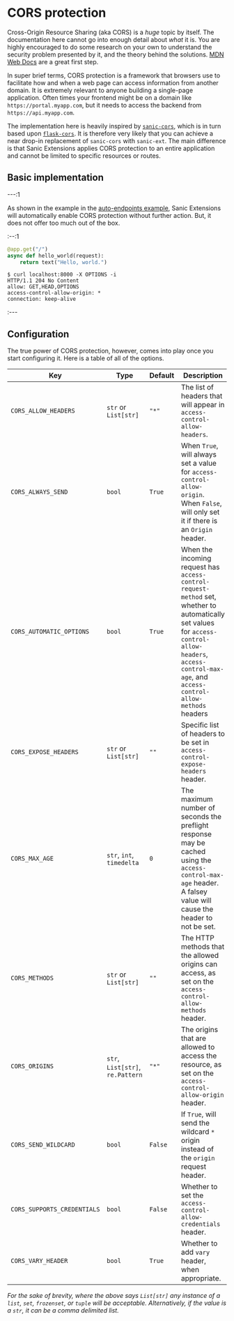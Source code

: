 # CORS protection

Cross-Origin Resource Sharing (aka CORS) is a *huge* topic by itself. The documentation here cannot go into enough detail about *what* it is. You are highly encouraged to do some research on your own to understand the security problem presented by it, and the theory behind the solutions. [MDN Web Docs](https://developer.mozilla.org/en-US/docs/Web/HTTP/CORS) are a great first step.

In super brief terms, CORS protection is a framework that browsers use to facilitate how and when a web page can access information from another domain. It is extremely relevant to anyone building a single-page application. Often times your frontend might be on a domain like `https://portal.myapp.com`, but it needs to access the backend from `https://api.myapp.com`.

The implementation here is heavily inspired by [`sanic-cors`](https://github.com/ashleysommer/sanic-cors), which is in turn based upon [`flask-cors`](https://github.com/corydolphin/flask-cors). It is therefore very likely that you can achieve a near drop-in replacement of `sanic-cors` with `sanic-ext`. The main difference is that Sanic Extensions applies CORS protection to an entire application and cannot be limited to specific resources or routes.

## Basic implementation

---:1

As shown in the example in the [auto-endpoints example](methods.md#options), Sanic Extensions will automatically enable CORS protection without further action. But, it does not offer too much out of the box.

:--:1
```python
@app.get("/")
async def hello_world(request):
    return text("Hello, world.")
```

```
$ curl localhost:8000 -X OPTIONS -i
HTTP/1.1 204 No Content
allow: GET,HEAD,OPTIONS
access-control-allow-origin: *
connection: keep-alive
```
:---

## Configuration

The true power of CORS protection, however, comes into play once you start configuring it. Here is a table of all of the options.

| Key | Type | Default| Description |
|--|--|--|--|
| `CORS_ALLOW_HEADERS` | `str` or `List[str]` | `"*"` | The list of headers that will appear in `access-control-allow-headers`. |
| `CORS_ALWAYS_SEND` | `bool` | `True` | When `True`, will always set a value for `access-control-allow-origin`. When `False`, will only set it if there is an `Origin` header. |
| `CORS_AUTOMATIC_OPTIONS` | `bool` | `True` | When the incoming request has `access-control-request-method` set, whether to automatically set values for `access-control-allow-headers`, `access-control-max-age`, and `access-control-allow-methods` headers |
| `CORS_EXPOSE_HEADERS` | `str` or `List[str]` | `""` | Specific list of headers to be set in `access-control-expose-headers` header. |
| `CORS_MAX_AGE` | `str`, `int`, `timedelta` | `0` | The maximum number of seconds the preflight response may be cached using the `access-control-max-age` header. A falsey value will cause the header to not be set. |
| `CORS_METHODS` | `str` or `List[str]` | `""` | The HTTP methods that the allowed origins can access, as set on the `access-control-allow-methods` header. |
| `CORS_ORIGINS` | `str`, `List[str]`, `re.Pattern` | `"*"` | The origins that are allowed to access the resource, as set on the `access-control-allow-origin` header. |
| `CORS_SEND_WILDCARD` | `bool` | `False` | If `True`, will send the wildcard `*` origin instead of the `origin` request header. |
| `CORS_SUPPORTS_CREDENTIALS` | `bool` | `False` | Whether to set the `access-control-allow-credentials` header. |
| `CORS_VARY_HEADER` | `bool` | `True` | Whether to add `vary` header, when appropriate. |

*For the sake of brevity, where the above says `List[str]` any instance of a `list`, `set`, `frozenset`, or `tuple` will be acceptable. Alternatively, if the value is a `str`, it can be a comma delimited list.*
